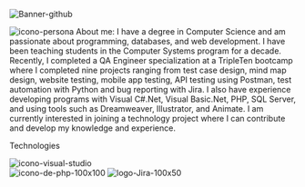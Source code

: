 

![Banner-github](https://github.com/user-attachments/assets/b551255e-f96a-4c43-a970-80fc52c0b4f9)

![icono-persona](https://github.com/user-attachments/assets/0e7fc533-f925-46d8-bd5d-5c81fa4fde0c)  About me:
I have a degree in Computer Science and am passionate about programming, databases, and web development. I have been teaching students in the Computer Systems program for a decade. Recently, I completed a QA Engineer specialization at a TripleTen bootcamp where I completed nine projects ranging from test case design, mind map design, website testing, mobile app testing, API testing using Postman, test automation with Python and bug reporting with Jira. I also have experience developing programs with Visual C#.Net, Visual Basic.Net, PHP, SQL Server, and using tools such as Dreamweaver, Illustrator, and Animate. I am currently interested in joining a technology project where I can contribute and develop my knowledge and experience.

Technologies

![icono-visual-studio](https://github.com/user-attachments/assets/f25a6d90-83e0-458b-8c86-6880f20d0e26)  
![icono-de-php-100x100](https://github.com/user-attachments/assets/ce9eb646-754b-49a1-b7a2-32054c79e270)
![logo-Jira-100x50](https://github.com/user-attachments/assets/9a9c3d48-d72e-4a27-9acc-1f49e5dd5cca)

